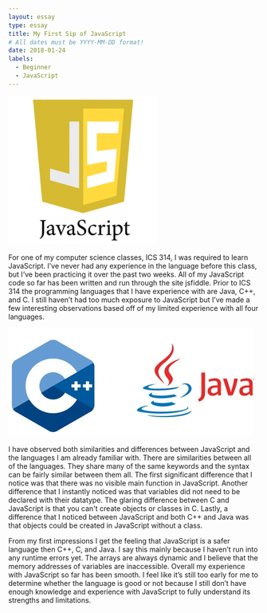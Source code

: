 ```yaml
---
layout: essay
type: essay
title: My First Sip of JavaScript
# All dates must be YYYY-MM-DD format!
date: 2018-01-24
labels:
  - Beginner
  - JavaScript
---
```


<img class="ui medium left floated image" src="../images/javascript_logo.png">

  For one of my computer science classes, ICS 314, I was required to learn JavaScript.  I’ve never had any experience in the language before this class, but I’ve been practicing it over the past two weeks.  All of my JavaScript code so far has been written and run through the site jsfiddle.  Prior to ICS 314 the programming languages that I have experience with are Java, C++, and C.  I still haven’t had too much exposure to JavaScript but I’ve made a few interesting observations based off of my limited experience with all four languages.




<img class="ui tiny left circular floated image" src="../images/java_c.jpg">

  I have observed both similarities and differences between JavaScript and the languages I am already familiar with.  There are similarities between all of the languages.  They share many of the same keywords and the syntax can be fairly similar between them all.  The first significant difference that I notice was that there was no visible main function in JavaScript.  Another difference that I instantly noticed was that variables did not need to be declared with their datatype.  The glaring difference between C and JavaScript is that you can't create objects or classes in C. Lastly, a difference that I noticed between JavaScript and both C++ and Java was that objects could be created in JavaScript without a class. 

  From my first impressions I get the feeling that JavaScript is a safer language then C++, C, and Java.  I say this mainly because I haven’t run into any runtime errors yet.  The arrays are always dynamic and I believe that the memory addresses of variables are inaccessible.  Overall my experience with JavaScript so far has been smooth.  I feel like it’s still too early for me to determine whether the language is good or not because I still don’t have enough knowledge and experience with JavaScript to fully understand its strengths and limitations.
